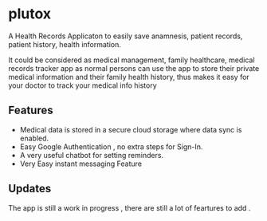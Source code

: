 # plutox

A Health Records Applicaton to easily save anamnesis, patient records, patient history, health information.

It could be considered as medical management, family healthcare, medical records tracker app as normal persons can use the app to store their private medical information and their family health history, thus makes it easy for your doctor to track your medical info history


## Features 

- Medical data is stored in a secure cloud storage where data sync is enabled.
- Easy Google Authentication , no extra steps for Sign-In.
- A very useful chatbot for setting reminders.
- Very Easy instant messaging Feature 



## Updates

The app is still a work in progress , there are still a lot of feartures to add .









